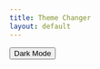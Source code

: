 ```yaml
---
title: Theme Changer
layout: default
---
```

<html>
    <head>
    <link rel="stylesheet" href="../_sass/minima/fastpages-styles.scss">
    <link rel="stylesheet" href="https://fonts.googleapis.com/icon?family=Material+Icons">
    </head>
    <body>
<button id="dark" onclick="darkMode()">Dark Mode</button>
